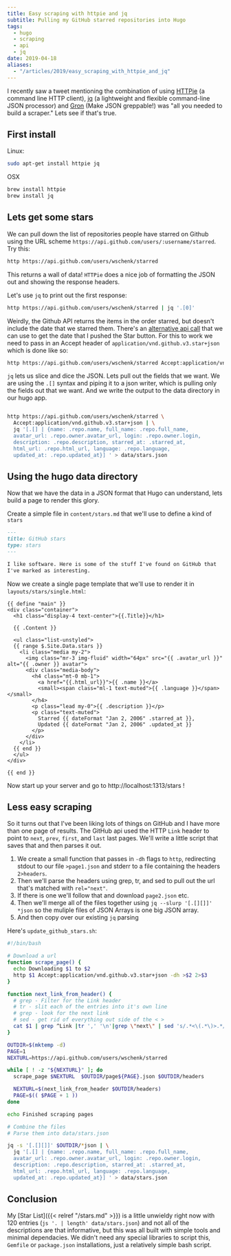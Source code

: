 ```yaml
---
title: Easy scraping with httpie and jq
subtitle: Pulling my GitHub starred repositories into Hugo
tags:
  - hugo
  - scraping
  - api
  - jq
date: 2019-04-18
aliases:
  - "/articles/2019/easy_scraping_with_httpie_and_jq"
---
```


I recently saw a tweet mentioning the combination of using [HTTPie](https://httpie.org/) (a command line HTTP client), [jq](https://stedolan.github.io/jq/) (a lightweight and flexible command-line JSON processor) and [Gron](https://github.com/tomnomnom/gron) (Make JSON greppable!) was "all you needed to build a scraper." Lets see if that's true.

<!--more-->

## First install

Linux:

```bash
sudo apt-get install httpie jq
```

OSX

```bash
brew install httpie
brew install jq
```

## Lets get some stars

We can pull down the list of repositories people have starred on Github using the URL scheme `https://api.github.com/users/:username/starred`. Try this:

```bash
http https://api.github.com/users/wschenk/starred
```

This returns a wall of data! `HTTPie` does a nice job of formatting the JSON out and showing the response headers.

Let's use `jq` to print out the first response:

```bash
http https://api.github.com/users/wschenk/starred | jq '.[0]'
```

Weirdly, the Github API returns the items in the order starred, but doesn't include the date that we starred them. There's an [alternative api call](https://developer.github.com/v3/activity/starring/#alternative-response-with-star-creation-timestamps-1) that we can use to get the date that I pushed the Star button. For this to work we need to pass in an Accept header of `application/vnd.github.v3.star+json` which is done like so:

```bash
http https://api.github.com/users/wschenk/starred Accept:application/vnd.github.v3.star+json| jq '.[0]'
```

`jq` lets us slice and dice the JSON. Lets pull out the fields that we want. We are using the `.[]` syntax and piping it to a json writer, which is pulling only the fields out that we want. And we write the output to the data directory in our hugo app.

```bash

http https://api.github.com/users/wschenk/starred \
  Accept:application/vnd.github.v3.star+json | \
  jq '[.[] | {name: .repo.name, full_name: .repo.full_name,
  avatar_url: .repo.owner.avatar_url, login: .repo.owner.login,
  description: .repo.description, starred_at: .starred_at,
  html_url: .repo.html_url, language: .repo.language,
  updated_at: .repo.updated_at}] ' > data/stars.json

```

## Using the hugo data directory

Now that we have the data in a JSON format that Hugo can understand, lets build a page to render this glory.

Create a simple file in `content/stars.md` that we'll use to define a kind of `stars`

```md
---
title: GitHub stars
type: stars
---

I like software. Here is some of the stuff I've found on GitHub that
I've marked as interesting.
```

Now we create a single page template that we'll use to render it in `layouts/stars/single.html`:

```go-html-template
{{ define "main" }}
<div class="container">
  <h1 class="display-4 text-center">{{.Title}}</h1>

  {{ .Content }}

  <ul class="list-unstyled">
  {{ range $.Site.Data.stars }}
    <li class="media my-2">
      <img class="mr-3 img-fluid" width="64px" src="{{ .avatar_url }}" alt="{{ .owner }} avatar">
      <div class="media-body">
        <h4 class="mt-0 mb-1">
          <a href="{{.html_url}}">{{ .name }}</a>
          <small><span class="ml-1 text-muted">{{ .language }}</span></small>
        </h4>
        <p class="lead my-0">{{ .description }}</p>
        <p class="text-muted">
          Starred {{ dateFormat "Jan 2, 2006" .starred_at }},
          Updated {{ dateFormat "Jan 2, 2006" .updated_at }}
        </p>
      </div>
    </li>
  {{ end }}
  </ul>
</div>

{{ end }}
```

Now start up your server and go to http://localhost:1313/stars !

## Less easy scraping

So it turns out that I've been liking lots of things on GitHub and I have more than one page of results. The GitHub api used the HTTP `Link` header to point to `next`, `prev`, `first`, and `last` last pages. We'll write a little script that saves that and then parses it out.

1. We create a small function that passes in `-dh` flags to `http`, redirecting stdout to our file `>page1.json` and stderr to a file containing the headers `2>headers`.
2. Then we'll parse the headers using grep, tr, and sed to pull out the url that's matched with `rel="next"`.
3. If there is one we'll follow that and download `page2.json` etc.
4. Then we'll merge all of the files together using `jq --slurp '[.[][]]' *json` so the muliple files of JSON Arrays is one big JSON array.
5. And then copy over our existing `jq` parsing

Here's `update_github_stars.sh`:

```bash
#!/bin/bash

# Download a url
function scrape_page() {
  echo Downloading $1 to $2
  http $1 Accept:application/vnd.github.v3.star+json -dh >$2 2>$3
}

function next_link_from_header() {
  # grep - Filter for the Link header
  # tr - slit each of the entries into it's own line
  # grep - look for the next link
  # sed - get rid of everything out side of the < >
  cat $1 | grep ^Link |tr ',' '\n'|grep \"next\" | sed 's/.*<\(.*\)>.*/\1/'
}

OUTDIR=$(mktemp -d)
PAGE=1
NEXTURL=https://api.github.com/users/wschenk/starred

while [ ! -z "${NEXTURL}" ]; do
  scrape_page $NEXTURL  $OUTDIR/page${PAGE}.json $OUTDIR/headers

  NEXTURL=$(next_link_from_header $OUTDIR/headers)
  PAGE=$(( $PAGE + 1 ))
done

echo Finished scraping pages

# Combine the files
# Parse them into data/stars.json

jq -s '[.[][]]' $OUTDIR/*json | \
  jq '[.[] | {name: .repo.name, full_name: .repo.full_name,
  avatar_url: .repo.owner.avatar_url, login: .repo.owner.login,
  description: .repo.description, starred_at: .starred_at,
  html_url: .repo.html_url, language: .repo.language,
  updated_at: .repo.updated_at}] ' > data/stars.json
```

## Conclusion

My [Star List]({{< relref "/stars.md" >}}) is a little unwieldy right now with 120 entries (`js '. | length' data/stars.json`) and not all of the descriptions are that informative, but this was all built with simple tools and minimal dependacies. We didn't need any special libraries to script this, `Gemfile` or `package.json` installations, just a relatively simple bash script.
